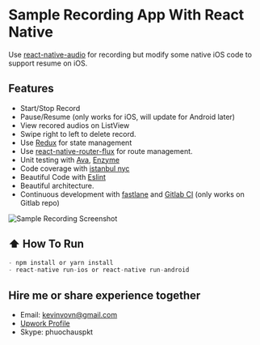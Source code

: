 #  Sample Recording App With React Native
Use [react-native-audio](https://github.com/jsierles/react-native-audio/) for recording but modify some native iOS code to support resume on iOS.

## Features
- Start/Stop Record
- Pause/Resume (only works for iOS, will update for Android later)
- View recored audios on ListView
- Swipe right to left to delete record.
- Use [Redux](http://redux.js.org/) for state management
- Use [react-native-router-flux](https://github.com/aksonov/react-native-router-flux) for route management.
- Unit testing with [Ava](https://github.com/avajs/ava), [Enzyme](https://github.com/airbnb/enzyme)
- Code coverage with [istanbul nyc](https://github.com/istanbuljs/nyc)
- Beautiful Code with [Eslint](http://eslint.org/)
- Beautiful architecture.
- Continuous development with [fastlane](https://github.com/fastlane/fastlane) and [Gitlab CI](https://about.gitlab.com/gitlab-ci/) (only works on Gitlab repo)

![Sample Recording Screenshot](http://i.imgur.com/gZrd3u1.png)

## :arrow_up: How To Run
  ```javascript
  - npm install or yarn install
  - react-native run-ios or react-native run-android
  ```
## Hire me or share experience together
- Email: [kevinvovn@gmail.com](mailto:kevinvovn@gmail.com)
- [Upwork Profile](http://www.upwork.com/fl/hauvophuoc)
- Skype: phuochauspkt
